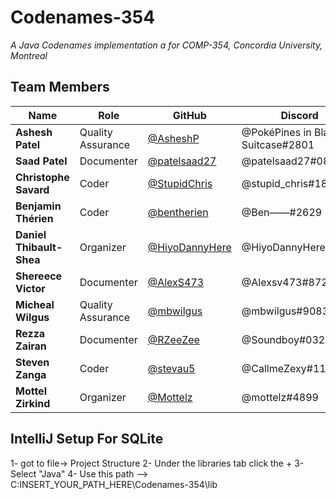 # Codenames-354
*A Java Codenames implementation a for COMP-354, Concordia University, Montreal*

## Team Members
Name                     | Role              | GitHub                                             | Discord
------------------------ | ----------------- | -------------------------------------------------- | --------------------
**Ashesh Patel**         | Quality Assurance | [@AsheshP](https://github.com/AsheshP)             | @PokéPines in Blank's Suitcase#2801
**Saad Patel**           | Documenter        | [@patelsaad27](https://github.com/patelsaad27)     | @patelsaad27#0868
**Christophe Savard**    | Coder             | [@StupidChris](https://github.com/StupidChris)     | @stupid_chris#1837
**Benjamin Thérien**     | Coder             | [@bentherien](https://github.com/bentherien)       | @Ben——#2629
**Daniel Thibault-Shea** | Organizer         | [@HiyoDannyHere](https://github.com/HiyoDannyHere) | @HiyoDannyHere#2240
**Shereece Victor**      | Documenter        | [@AlexS473](https://github.com/AlexS473)           | @Alexsv473#8726
**Micheal Wilgus**       | Quality Assurance | [@mbwilgus](https://github.com/mbwilgus)           | @mbwilgus#9083
**Rezza Zairan**         | Documenter        | [@RZeeZee](https://github.com/RZeeZee)             | @Soundboy#0320
**Steven Zanga**         | Coder             | [@stevau5](https://github.com/stevau5)             | @CallmeZexy#1123
**Mottel Zirkind**       | Organizer         | [@Mottelz](https://github.com/Mottelz)             | @mottelz#4899

## IntelliJ Setup For SQLite
1- got to file-> Project Structure
2- Under the libraries tab click the + 
3- Select "Java" 
4- Use this path --> C:INSERT_YOUR_PATH_HERE\Codenames-354\lib
